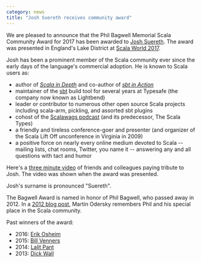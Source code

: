 ```yaml
---
category: news
title: "Josh Suereth receives community award"
---
```


We are pleased to announce that the Phil Bagwell Memorial Scala Community Award for 2017 has been awarded to [Josh Suereth](https://twitter.com/jsuereth).  The award was presented in England's Lake District at [Scala World 2017](https://scala.world).

Josh has been a prominent member of the Scala community ever since the early
days of the language's commercial adoption.  He is known to Scala users as:

* author of [_Scala in Depth_](https://www.manning.com/books/scala-in-depth)
  and co-author of [_sbt in Action_](https://www.manning.com/books/sbt-in-action)
* maintainer of the [sbt](http://www.scala-sbt.org) build tool
  for several years at Typesafe (the company now known as Lightbend)
* leader or contributor to numerous other open source Scala projects
  including scala-arm, pickling, and assorted sbt plugins
* cohost of the [Scalawags podcast](http://scalawags.tv)
  (and its predecessor, The Scala Types)
* a friendly and tireless conference-goer and presenter (and
  organizer of the Scala Lift Off unconference in Virginia in 2009)
* a positive force on nearly every online medium devoted to
  Scala -- mailing lists, chat rooms, Twitter, you name it --
  answering any and all questions with tact and humor

Here's a
[three minute video](https://www.youtube.com/watch?time_continue=2&v=0sLixaObVwA)
of friends and colleagues paying tribute to Josh.  The video was shown
when the award was presented.

Josh's surname is pronounced "Suereth".

The Bagwell Award is named in honor of Phil Bagwell, who passed away in 2012.  In a [2012 blog post](https://www.typesafe.com/blog/rip-phil-bagwell), Martin Odersky remembers Phil and his special place in the Scala community.

Past winners of the award:

* 2016: [Erik Osheim](https://www.scala-lang.org/news/2016/10/26/bagwell-award-2016.html)
* 2015: [Bill Venners](http://scala-lang.org/news/2015/06/25/bagwell-award-2015.html)
* 2014: [Lalit Pant](https://kojoenv.wordpress.com/2014/09/27/phil-bagwell-award/)
* 2013: [Dick Wall](https://twitter.com/dickwall)
